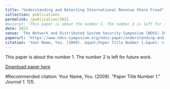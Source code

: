 ```yaml
---
title: "Understanding and Detecting International Revenue Share Fraud"
collection: publications
permalink: /publication/2021
#excerpt: 'This paper is about the number 1. The number 2 is left for future work.'
date: 2021
venue: 'The Network and Distributed System Security Symposium (NDSS) 2021' 
paperurl: 'https://www.ndss-symposium.org/ndss-paper/understanding-and-detecting-international-revenue-share-fraud/'
citation: 'Your Name, You. (2009). &quot;Paper Title Number 1.&quot; <i>Journal 1</i>. 1(1).'
---
```

This paper is about the number 1. The number 2 is left for future work.

[Download paper here](http://mervesc.github.io/files/2021_NDSS.pdf)

#Recommended citation: Your Name, You. (2009). "Paper Title Number 1." <i>Journal 1</i>. 1(1).
